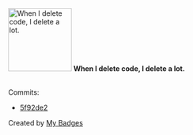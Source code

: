 <img src="https://my-badges.github.io/my-badges/mass-delete-commit.png" alt="When I delete code, I delete a lot." title="When I delete code, I delete a lot." width="128">
<strong>When I delete code, I delete a lot.</strong>
<br><br>

Commits:

- <a href="https://github.com/VatsalSy/occusage/commit/5f92de221795279635013477c16f2f0a83ce32d5">5f92de2</a>


Created by <a href="https://github.com/my-badges/my-badges">My Badges</a>